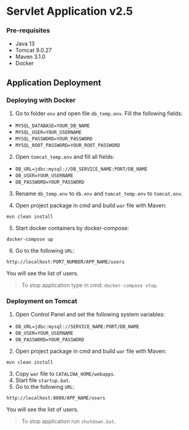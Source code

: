 # Servlet Application v2.5

### Pre-requisites

* Java 13
* Tomcat 9.0.27
* Maven 3.1.0
* Docker

Application Deployment
---

### Deploying with Docker

1. Go to folder `env` and open file `db_temp.env`. Fill the following fields:
* `MYSQL_DATABASE=YOUR_DB_NAME`
* `MYSQL_USER=YOUR_USERNAME`
* `MYSQL_PASSWORD=YOUR_PASSWORD`
* `MYSQL_ROOT_PASSWORD=YOUR_ROOT_PASSWORD`

2. Open `tomcat_temp.env` and fill all fields:
* `DB_URL=jdbc:mysql://DB_SERVICE_NAME:PORT/DB_NAME`
* `DB_USER=YOUR_USERNAME`
* `DB_PASSWORD=YOUR_PASSWORD`

3. Rename `db_temp.env` to `db.env` and `tomcat_temp.env` to `tomcat.env`.

4. Open project package in cmd and build `war` file with Maven:

```
mvn clean install
```

5. Start docker containers by docker-compose:

```
docker-compose up
```

6. Go to the following `URL`:

```
http://localhost:PORT_NUMBER/APP_NAME/users
```

You will see the list of users.

> To stop application type in cmd: `docker-compose stop`.

### Deployment on Tomcat

1. Open Control Panel and set the following system variables:
* `DB_URL=jdbc:mysql://SERVICE_NAME:PORT/DB_NAME`
* `DB_USER=YOUR_USERNAME`
* `DB_PASSWORD=YOUR_PASSWORD`

2. Open project package in cmd and build `war` file with Maven:
   
```
mvn clean install
```

3. Copy `war` file to `CATALINA_HOME/webapps`.
4. Start file `startup.bat`.
5. Go to the following `URL`:

```
http://localhost:8080/APP_NAME/users
```

You will see the list of users.

> To stop application run `shutdown.bat`.


